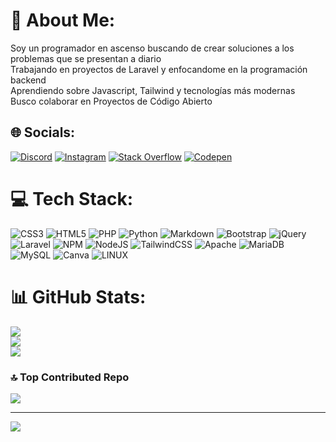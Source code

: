 # 💫 About Me:
Soy un programador en ascenso buscando de crear soluciones a los problemas que se presentan a diario<br>Trabajando en proyectos de Laravel y enfocandome en la programación backend<br>Aprendiendo sobre Javascript, Tailwind y tecnologías más modernas<br>Busco colaborar en Proyectos de Código Abierto


## 🌐 Socials:
[![Discord](https://img.shields.io/badge/Discord-%237289DA.svg?logo=discord&logoColor=white)](https://discord.gg/TheLordMirrors#9556) [![Instagram](https://img.shields.io/badge/Instagram-%23E4405F.svg?logo=Instagram&logoColor=white)](https://instagram.com/m.d.m.o_2002) [![Stack Overflow](https://img.shields.io/badge/-Stackoverflow-FE7A16?logo=stack-overflow&logoColor=white)](https://stackoverflow.com/users/16343331) [![Codepen](https://img.shields.io/badge/Codepen-000000?style=for-the-badge&logo=codepen&logoColor=white)](https://codepen.io/@Miquios) 

# 💻 Tech Stack:
![CSS3](https://img.shields.io/badge/css3-%231572B6.svg?style=flat&logo=css3&logoColor=white) ![HTML5](https://img.shields.io/badge/html5-%23E34F26.svg?style=flat&logo=html5&logoColor=white) ![PHP](https://img.shields.io/badge/php-%23777BB4.svg?style=flat&logo=php&logoColor=white) ![Python](https://img.shields.io/badge/python-3670A0?style=flat&logo=python&logoColor=ffdd54) ![Markdown](https://img.shields.io/badge/markdown-%23000000.svg?style=flat&logo=markdown&logoColor=white) ![Bootstrap](https://img.shields.io/badge/bootstrap-%23563D7C.svg?style=flat&logo=bootstrap&logoColor=white) ![jQuery](https://img.shields.io/badge/jquery-%230769AD.svg?style=flat&logo=jquery&logoColor=white) ![Laravel](https://img.shields.io/badge/laravel-%23FF2D20.svg?style=flat&logo=laravel&logoColor=white) ![NPM](https://img.shields.io/badge/NPM-%23000000.svg?style=flat&logo=npm&logoColor=white) ![NodeJS](https://img.shields.io/badge/node.js-6DA55F?style=flat&logo=node.js&logoColor=white) ![TailwindCSS](https://img.shields.io/badge/tailwindcss-%2338B2AC.svg?style=flat&logo=tailwind-css&logoColor=white) ![Apache](https://img.shields.io/badge/apache-%23D42029.svg?style=flat&logo=apache&logoColor=white) ![MariaDB](https://img.shields.io/badge/MariaDB-003545?style=flat&logo=mariadb&logoColor=white) ![MySQL](https://img.shields.io/badge/mysql-%2300f.svg?style=flat&logo=mysql&logoColor=white) ![Canva](https://img.shields.io/badge/Canva-%2300C4CC.svg?style=flat&logo=Canva&logoColor=white) ![LINUX](https://img.shields.io/badge/Linux-FCC624?style=flat&logo=linux&logoColor=black)
# 📊 GitHub Stats:
![](https://github-readme-stats.vercel.app/api?username=MirroringCode&theme=vue-dark&hide_border=false&include_all_commits=true&count_private=true)<br/>
![](https://github-readme-streak-stats.herokuapp.com/?user=MirroringCode&theme=vue-dark&hide_border=false)<br/>
![](https://github-readme-stats.vercel.app/api/top-langs/?username=MirroringCode&theme=vue-dark&hide_border=false&include_all_commits=true&count_private=true&layout=compact)

### 🔝 Top Contributed Repo
![](https://github-contributor-stats.vercel.app/api?username=MirroringCode&limit=5&theme=dark&combine_all_yearly_contributions=true)

---
[![](https://visitcount.itsvg.in/api?id=MirroringCode&icon=6&color=8)](https://visitcount.itsvg.in)

<!-- Proudly created with GPRM ( https://gprm.itsvg.in ) -->